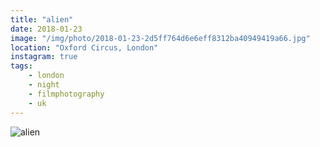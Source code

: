 ```yaml
---
title: "alien"
date: 2018-01-23
image: "/img/photo/2018-01-23-2d5ff764d6e6eff8312ba40949419a66.jpg"
location: "Oxford Circus, London"
instagram: true
tags:
	- london
	- night
	- filmphotography
	- uk
---
```


![alien](/img/photo/2018-01-23-2d5ff764d6e6eff8312ba40949419a66.jpg)
